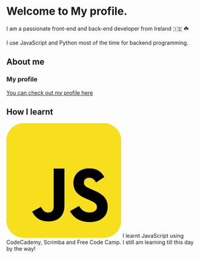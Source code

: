 # Welcome to My profile.

I am a passionate front-end and back-end developer from Ireland 🇮🇪 ☘️

I use JavaScript and Python most of the time for backend programming.

## About me
### My profile
[You can check out my profile here](https://github.com/dripini)


## How I learnt
![Hi](javascript2.svg) 
I learnt JavaScript using CodeCademy, Scrimba and Free Code Camp. I still am learning till this day by the way!